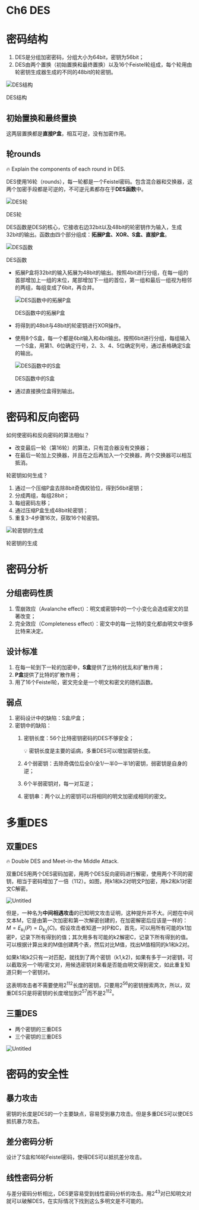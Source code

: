 # Ch6 DES

# 密码结构

1. DES是分组加密密码，分组大小为64bit，密钥为56bit；
2. DES由两个置换（初始置换和最终置换）以及16个Feistel轮组成，每个轮用由轮密钥生成器生成的不同的48bit的轮密钥。

![DES结构](Ch6%20DES%20bda99a3ed14e4680b7efd9a4e68cf4d8/Untitled.png)

DES结构

## 初始置换和最终置换

这两层置换都是**直接P盒**，相互可逆，没有加密作用。

## 轮rounds

<aside>
🔥 Explain the components of each round in DES.

</aside>

DES使用16轮（rounds），每一轮都是一个Feistel密码。包含混合器和交换器，这两个加密手段都是可逆的，不可逆元素都存在于**DES函数**中。

![DES轮](Ch6%20DES%20bda99a3ed14e4680b7efd9a4e68cf4d8/Untitled%201.png)

DES轮

DES函数是DES的核心，它接收右边32bit以及48bit的轮密钥作为输入，生成32bit的输出。函数由四个部分组成：**拓展P盒、XOR、S盒、直接P盒**。

![DES函数](Ch6%20DES%20bda99a3ed14e4680b7efd9a4e68cf4d8/Untitled%202.png)

DES函数

- 拓展P盒将32bit的输入拓展为48bit的输出。按照4bit进行分组，在每一组的首部增加上一组的末位，尾部增加下一组的首位，第一组和最后一组视为相邻的两组，每组变成了6bit，再合并。
    
    ![DES函数中的拓展P盒](Ch6%20DES%20bda99a3ed14e4680b7efd9a4e68cf4d8/Untitled%203.png)
    
    DES函数中的拓展P盒
    
- 将得到的48bit与48bit的轮密钥进行XOR操作。
- 使用8个S盒，每一个都是6bit输入和4bit输出。按照6bit进行分组，每组输入一个S盒，用第1、6位确定行号，2、3、4、5位确定列号，通过表格确定S盒的输出。
    
    ![DES函数中的S盒](Ch6%20DES%20bda99a3ed14e4680b7efd9a4e68cf4d8/Untitled%204.png)
    
    DES函数中的S盒
    
- 通过直接换位盒得到输出。

# 密码和反向密码

如何使密码和反向密码的算法相似？

- 改变最后一轮（第16轮）的算法，只有混合器没有交换器；
- 在最后一轮加上交换器，并且在之后再加入一个交换器，两个交换器可以相互抵消。

轮密钥如何生成？

1. 通过一个压缩P盒去除8bit奇偶校验位，得到56bit密钥；
2. 分成两组，每组28bit；
3. 每组密码左移；
4. 通过压缩P盒生成48bit轮密钥；
5. 重复3-4步骤16次，获取16个轮密钥。

![轮密钥的生成](Ch6%20DES%20bda99a3ed14e4680b7efd9a4e68cf4d8/Untitled%205.png)

轮密钥的生成

# 密码分析

## 分组密码性质

1. 雪崩效应（Avalanche effect）：明文或密钥中的一个小变化会造成密文的显著改变；
2. 完全效应（Completeness effect）：密文中的每一比特的变化都由明文中很多比特来决定。

## 设计标准

1. 在每一轮到下一轮的加密中，**S盒**提供了比特的扰乱和扩散作用；
2. **P盒**提供了比特的扩散作用；
3. 用了16个Feistel轮，密文完全是一个明文和密文的随机函数。

## 弱点

1. 密码设计中的缺陷：S盒/P盒；
2. 密钥中的缺陷：
    1. 密钥长度：56个比特密钥密码的DES不够安全；
        
        <aside>
        💡 密钥长度是主要的诟病，多重DES可以增加密钥长度。
        
        </aside>
        
    2. 4个弱密钥：去除奇偶位后全0/全1/一半0一半1的密钥，弱密钥是自身的逆；
    3. 6个半弱密钥对，每一对互逆；
    4. 密钥串：两个以上的密钥可以将相同的明文加密成相同的密文。

# 多重DES

## 双重DES

<aside>
🔥 Double DES and Meet-in-the Middle Attack.

</aside>

双重DES用两个DES密码加密，用两个DES反向密码进行解密，使用两个不同的密钥，相当于密码增加了一倍（112）。如图，用k1和k2对明文P加密，用k2和k1对密文C解密。

![Untitled](Ch6%20DES%20bda99a3ed14e4680b7efd9a4e68cf4d8/Untitled%206.png)

但是，一种名为**中间相遇攻击**的已知明文攻击证明，这种提升并不大。问题在中间文本M，它是由第一次加密和第一次解密创建的，在加密解密后应该是一样的：$M=E_{k_1}(P)=D_{k_2}(C)$。假设攻击者知道一对P和C，首先，可以用所有可能的k1加密P，记录下所有得到的值；其次用多有可能的k2解密C，记录下所有得到的值。可以根据计算出来的M值创建两个表，然后对比M值，找出M值相同的k1和k2对。

如果k1和k2只有一对匹配，就找到了两个密钥（k1,k2)，如果有多于一对密钥，可以截取另一个明/密文对，用候选密钥对来看是否能由明文得到密文，如此重复知道只剩一个密钥对。

这表明攻击者不需要使用$2^{112}$长度的密钥，只要用$2^{56}$的密钥搜索两次，所以，双重DES只是将密钥的长度增加到$2^{57}$而不是$2^{112}$。

## 三重DES

- 两个密钥的三重DES
- 三个密钥的三重DES

![Untitled](Ch6%20DES%20bda99a3ed14e4680b7efd9a4e68cf4d8/Untitled%207.png)

# 密码的安全性

## 暴力攻击

密钥的长度是DES的一个主要缺点，容易受到暴力攻击。但是多重DES可以使DES抵抗暴力攻击。

## 差分密码分析

设计了S盒和16轮Feistel密码，使得DES可以抵抗差分攻击。

## 线性密码分析

与差分密码分析相比，DES更容易受到线性密码分析的攻击。用$2^{43}$对已知明文对就可以破解DES，在实际情况下找到这么多明文是不可能的。